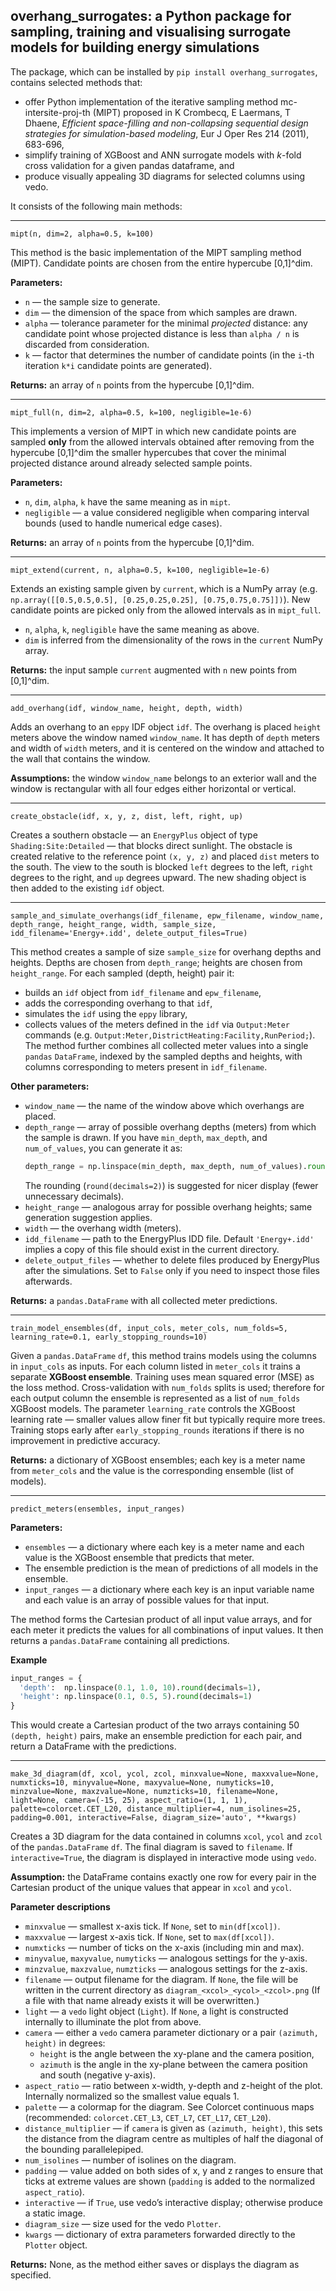 ## overhang_surrogates: a Python package for sampling, training and visualising surrogate models for building energy simulations

The package, which can be installed by `pip install overhang_surrogates`, contains selected methods that:
- offer Python implementation of the iterative sampling method mc-intersite-proj-th (MIPT) proposed in 
  K Crombecq, E Laermans, T Dhaene,
  *Efficient space-filling and non-collapsing sequential design strategies for simulation-based modeling*,
  Eur J Oper Res 214 (2011), 683-696,
- simplify training of XGBoost and ANN surrogate models with *k*-fold cross validation for a given pandas dataframe, and
- produce visually appealing 3D diagrams for selected columns using vedo.

It consists of the following main methods:

---

`mipt(n, dim=2, alpha=0.5, k=100)`

This method is the basic implementation of the MIPT sampling method (MIPT). 
Candidate points are chosen from the entire hypercube [0,1]^dim.

**Parameters:**
- `n` — the sample size to generate.
- `dim` — the dimension of the space from which samples are drawn.
- `alpha` — tolerance parameter for the minimal *projected* distance: any candidate point whose projected distance is less than `alpha / n` is discarded from consideration.
- `k` — factor that determines the number of candidate points (in the `i`-th iteration `k*i` candidate points are generated).

**Returns:** an array of `n` points from the hypercube [0,1]^dim.

---

`mipt_full(n, dim=2, alpha=0.5, k=100, negligible=1e-6)`

This implements a version of MIPT in which new candidate points are sampled **only** from the allowed intervals obtained after removing from the hypercube [0,1]^dim the smaller hypercubes that cover the minimal projected distance around already selected sample points.

**Parameters:**
- `n`, `dim`, `alpha`, `k` have the same meaning as in `mipt`.
- `negligible` — a value considered negligible when comparing interval bounds (used to handle numerical edge cases).

**Returns:** an array of `n` points from the hypercube [0,1]^dim.

---

`mipt_extend(current, n, alpha=0.5, k=100, negligible=1e-6)`

Extends an existing sample given by `current`, which is a NumPy array (e.g. `np.array([[0.5,0.5,0.5], [0.25,0.25,0.25], [0.75,0.75,0.75]])`). 
New candidate points are picked only from the allowed intervals as in `mipt_full`.

- `n`, `alpha`, `k`, `negligible` have the same meaning as above.
- `dim` is inferred from the dimensionality of the rows in the `current` NumPy array.

**Returns:** the input sample `current` augmented with `n` new points from [0,1]^dim.

---

`add_overhang(idf, window_name, height, depth, width)`

Adds an overhang to an `eppy` IDF object `idf`. 
The overhang is placed `height` meters above the window named `window_name`.
It has depth of `depth` meters and width of `width` meters, and 
it is centered on the window and attached to the wall that contains the window.

**Assumptions:** the window `window_name` belongs to an exterior wall and the window is rectangular with all four edges either horizontal or vertical.

---

`create_obstacle(idf, x, y, z, dist, left, right, up)`

Creates a southern obstacle — an `EnergyPlus` object of type `Shading:Site:Detailed` — that blocks direct sunlight.
The obstacle is created relative to the reference point `(x, y, z)` and placed `dist` meters to the south.
The view to the south is blocked `left` degrees to the left, `right` degrees to the right, and `up` degrees upward.
The new shading object is then added to the existing `idf` object.

---

`sample_and_simulate_overhangs(idf_filename, epw_filename, window_name, depth_range, height_range, width, sample_size, idd_filename='Energy+.idd', delete_output_files=True)`

This method creates a sample of size `sample_size` for overhang depths and heights. 
Depths are chosen from `depth_range`; heights are chosen from `height_range`.
For each sampled (depth, height) pair it:
   - builds an `idf` object from `idf_filename` and `epw_filename`,
   - adds the corresponding overhang to that `idf`,
   - simulates the `idf` using the `eppy` library,
   - collects values of the meters defined in the `idf` via `Output:Meter` commands (e.g. `Output:Meter,DistrictHeating:Facility,RunPeriod;`).
The method further combines all collected meter values into a single `pandas` `DataFrame`,
indexed by the sampled depths and heights, with columns corresponding to meters present in `idf_filename`.

**Other parameters:**
- `window_name` — the name of the window above which overhangs are placed.
- `depth_range` — array of possible overhang depths (meters) from which the sample is drawn. If you have `min_depth`, `max_depth`, and `num_of_values`, you can generate it as:
  ```python
  depth_range = np.linspace(min_depth, max_depth, num_of_values).round(decimals=2)
  ```
  The rounding (`round(decimals=2)`) is suggested for nicer display (fewer unnecessary decimals).
- `height_range` — analogous array for possible overhang heights; same generation suggestion applies.
- `width` — the overhang width (meters).
- `idd_filename` — path to the EnergyPlus IDD file. Default `'Energy+.idd'` implies a copy of this file should exist in the current directory.
- `delete_output_files` — whether to delete files produced by EnergyPlus after the simulations. Set to `False` only if you need to inspect those files afterwards.

**Returns:** a `pandas.DataFrame` with all collected meter predictions.

---

`train_model_ensembles(df, input_cols, meter_cols, num_folds=5, learning_rate=0.1, early_stopping_rounds=10)`

Given a `pandas.DataFrame` `df`, this method trains models using the columns in `input_cols` as inputs. 
For each column listed in `meter_cols` it trains a separate **XGBoost ensemble**.
Training uses mean squared error (MSE) as the loss method.
Cross-validation with `num_folds` splits is used; 
therefore for each output column the ensemble is represented as a list of `num_folds` XGBoost models.
The parameter `learning_rate` controls the XGBoost learning rate — smaller values allow finer fit but typically require more trees.
Training stops early after `early_stopping_rounds` iterations if there is no improvement in predictive accuracy.

**Returns:** a dictionary of XGBoost ensembles; each key is a meter name from `meter_cols` and the value is the corresponding ensemble (list of models).

---

`predict_meters(ensembles, input_ranges)`

**Parameters:**
- `ensembles` — a dictionary where each key is a meter name and each value is the XGBoost ensemble that predicts that meter.
- The ensemble prediction is the mean of predictions of all models in the ensemble.
- `input_ranges` — a dictionary where each key is an input variable name and each value is an array of possible values for that input.

The method forms the Cartesian product of all input value arrays,
and for each meter it predicts the values for all combinations of input values.
It then returns a `pandas.DataFrame` containing all predictions.

**Example**
```python
input_ranges = {
  'depth':  np.linspace(0.1, 1.0, 10).round(decimals=1),
  'height': np.linspace(0.1, 0.5, 5).round(decimals=1)
}
```
This would create a Cartesian product of the two arrays containing 50 `(depth, height)` pairs, 
make an ensemble prediction for each pair, and return a DataFrame with the predictions.

---

`make_3d_diagram(df, xcol, ycol, zcol, minxvalue=None, maxxvalue=None, numxticks=10, minyvalue=None, maxyvalue=None, numyticks=10, minzvalue=None, maxzvalue=None, numzticks=10, filename=None, light=None, camera=(-15, 25), aspect_ratio=(1, 1, 1), palette=colorcet.CET_L20, distance_multiplier=4, num_isolines=25, padding=0.001, interactive=False, diagram_size='auto', **kwargs)`

Creates a 3D diagram for the data contained in columns `xcol`, `ycol` and `zcol` of the `pandas.DataFrame` `df`.
The final diagram is saved to `filename`. If `interactive=True`, the diagram is displayed in interactive mode using `vedo`.

**Assumption:** the DataFrame contains exactly one row for every pair in the Cartesian product of the unique values that appear in `xcol` and `ycol`.

**Parameter descriptions**
- `minxvalue` — smallest x-axis tick. If `None`, set to `min(df[xcol])`.
- `maxxvalue` — largest x-axis tick. If `None`, set to `max(df[xcol])`.
- `numxticks` — number of ticks on the x-axis (including min and max).
- `minyvalue`, `maxyvalue`, `numyticks` — analogous settings for the y-axis.
- `minzvalue`, `maxzvalue`, `numzticks` — analogous settings for the z-axis.
- `filename` — output filename for the diagram.
  If `None`, the file will be written in the current directory as `diagram_<xcol>_<ycol>_<zcol>.png`
  (If a file with that name already exists it will be overwritten.)
- `light` — a `vedo` light object (`Light`). If `None`, a light is constructed internally to illuminate the plot from above.
- `camera` — either a `vedo` camera parameter dictionary or a pair `(azimuth, height)` in degrees:
  - `height` is the angle between the xy-plane and the camera position,
  - `azimuth` is the angle in the xy-plane between the camera position and south (negative y-axis).
- `aspect_ratio` — ratio between x-width, y-depth and z-height of the plot. Internally normalized so the smallest value equals 1.
- `palette` — a colormap for the diagram. See Colorcet continuous maps (recommended: `colorcet.CET_L3`, `CET_L7`, `CET_L17`, `CET_L20`).
- `distance_multiplier` — if `camera` is given as `(azimuth, height)`,
  this sets the distance from the diagram centre as multiples of half the diagonal of the bounding parallelepiped.
- `num_isolines` — number of isolines on the diagram.
- `padding` — value added on both sides of x, y and z ranges to ensure that ticks at extreme values are shown
  (`padding` is added to the normalized `aspect_ratio`).
- `interactive` — if `True`, use vedo’s interactive display; otherwise produce a static image.
- `diagram_size` — size used for the vedo `Plotter`.
- `kwargs` — dictionary of extra parameters forwarded directly to the `Plotter` object.

**Returns:** None, as the method either saves or displays the diagram as specified.
